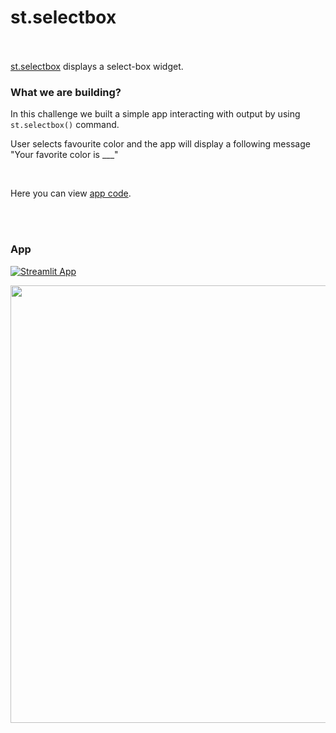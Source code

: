 # st.selectbox <br><br/>

[st.selectbox](https://docs.streamlit.io/library/api-reference/widgets/st.selectbox) displays a select-box widget. <br/>

### What we are building?

In this challenge we built a simple app interacting with output by using `st.selectbox()` command.

User selects favourite color and the app will display a following message "Your favorite color is ___"


<br/>

Here you can view [app code](https://github.com/mBohunickaCharles/30DaysofStreamlit/blob/master/Day_10/selectbox_app.py).

<br><br/>

### App
[![Streamlit App](https://static.streamlit.io/badges/streamlit_badge_white.svg)](https://mbohunickacharles-30daysofstreamlit-day-10selectbox-app-gt5x48.streamlit.app/)


<p align="center">
<img width="700em" src="https://github.com/mBohunickaCharles/30DaysofStreamlit/blob/master/Day_10/selectbox_app.png" align = "center"/>
</p>


